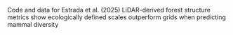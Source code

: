Code and data for Estrada et al. (2025) LiDAR-derived forest structure metrics show ecologically defined scales outperform grids when predicting mammal diversity 
